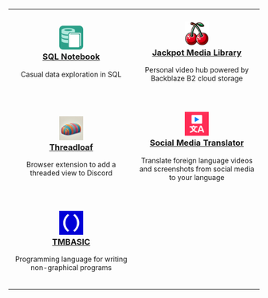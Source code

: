 <table width="100%">
<tr>
<td width="50%"><h3 align="center"><a href="https://github.com/electroly/sqlnotebook"><img src="icons/sqlnotebook.png" width="48" height="48"><br>SQL Notebook</a></h3><p align="center">Casual data exploration in SQL<br>&nbsp;
<td width="50%"><h3 align="center"><a href="https://github.com/brianluft/jackpot"><img src="icons/jackpot.png" width="48" height="48"><br>Jackpot Media Library</a></h3><p align="center">Personal video hub powered by Backblaze B2 cloud storage<br>&nbsp;
<tr>
<td width="50%"><h3 align="center"><a href="https://github.com/brianluft/threadloaf"><img src="icons/threadloaf.png" width="48" height="48"><br>Threadloaf</a></h3><p align="center">Browser extension to add a threaded view to Discord<br>&nbsp;
<td width="50%"><h3 align="center"><a href="https://github.com/brianluft/social-media-translator"><img src="icons/social-media-translator.png" width="48" height="48"><br>Social Media Translator</a></h3><p align="center">Translate foreign language videos and screenshots from social media to your language<br>&nbsp;
<tr>
<td width="50%"><h3 align="center"><a href="https://github.com/tmbasic-lang/tmbasic"><img src="icons/tmbasic.png" width="48" height="48"><br>TMBASIC</a></h3><p align="center">Programming language for writing non-graphical programs<br>&nbsp;
<td width="50%">&nbsp;
</table>
